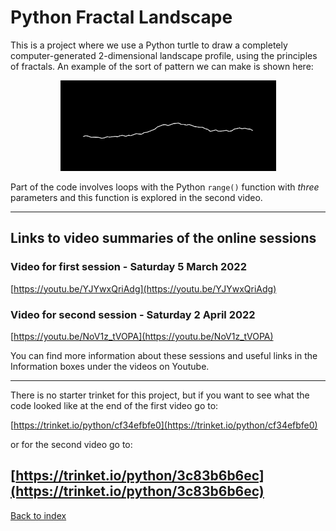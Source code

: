 # Python Fractal Landscape

This is a project where we use a Python turtle to draw a completely computer-generated 2-dimensional landscape profile, using the principles of fractals. An example of the sort of pattern we can make is shown here:

<p align="center">
  <img src="2d_landscape.png">
</p>

Part of the code involves loops with the  Python `range()` function with *three* parameters and this function is explored in the second video.

---
## Links to video summaries of the online sessions

### Video for first session - Saturday 5 March 2022

[https://youtu.be/YJYwxQriAdg](https://youtu.be/YJYwxQriAdg)

### Video for second session - Saturday 2 April 2022

[https://youtu.be/NoV1z_tVOPA](https://youtu.be/NoV1z_tVOPA)

You can find more information about these sessions and useful links in the Information boxes under the videos on Youtube.

---
There is no starter trinket for this project, but if you want to see what the code looked like at the end of the first video go to:

[https://trinket.io/python/cf34efbfe0](https://trinket.io/python/cf34efbfe0)

or for the second video go to:

[https://trinket.io/python/3c83b6b6ec](https://trinket.io/python/3c83b6b6ec)
---
[Back to index](README.md)
